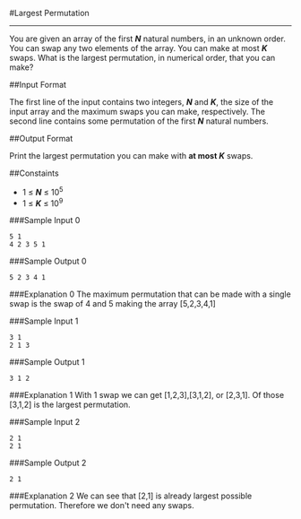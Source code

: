#Largest Permutation

---

You are given an array of the first __*N*__ natural numbers, in an unknown order. You can swap any two elements of the array. You can make at most __*K*__ swaps. What is the largest permutation, in numerical order, that you can make?

##Input Format

The first line of the input contains two integers, __*N*__ and __*K*__, the size of the input array and the maximum swaps you can make, respectively. The second line contains some permutation of the first __*N*__ natural numbers.

##Output Format

Print the largest permutation you can make with __at most *K*__ swaps.

##Constaints

- 1 ≤ __*N*__ ≤ 10<sup>5</sup>
- 1 ≤ __*K*__ ≤ 10<sup>9</sup>

###Sample Input 0
```
5 1
4 2 3 5 1
```
###Sample Output 0
```
5 2 3 4 1
```
###Explanation 0
The maximum permutation that can be made with a single swap is the swap of 4 and 5 making the array [5,2,3,4,1]

###Sample Input 1
```
3 1 
2 1 3
```
###Sample Output 1
```
3 1 2
```
###Explanation 1
With 1 swap we can get [1,2,3],[3,1,2], or [2,3,1]. Of those [3,1,2] is the largest permutation.

###Sample Input 2
```
2 1
2 1
```
###Sample Output 2
```
2 1
```
###Explanation 2
We can see that [2,1] is already largest possible permutation. Therefore we don't need any swaps.